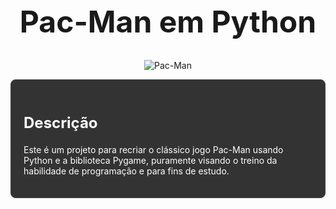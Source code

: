 <div align="center">
  
<h1 style="font-size: 48px;">
  <a href="https://pacman.com/en/" style="color: inherit; text-decoration: none;">Pac-Man</a> em Python
</h1>

![Pac-Man](https://www2.minijuegosgratis.com/v3/games/thumbnails/2399_1.jpg)

<div style="background-color: #333; color: #fff; padding: 20px; border-radius: 8px; max-width: 800px; text-align: left; border: 1px solid #444;">
  <h2 style="font-size: 24px;">
    Descrição
  </h2>
  <p>Este é um projeto para recriar o clássico jogo Pac-Man usando Python e a biblioteca Pygame, puramente visando o treino da habilidade de programação e para fins de estudo.</p>
</div>

</div>
